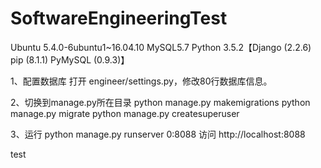 # SoftwareEngineeringTest
Ubuntu 5.4.0-6ubuntu1~16.04.10
MySQL5.7
Python 3.5.2【Django (2.2.6) pip (8.1.1) PyMySQL (0.9.3)】

1、配置数据库
打开 engineer/settings.py，修改80行数据库信息。

2、切换到manage.py所在目录
python manage.py makemigrations
python manage.py migrate
python manage.py createsuperuser

3、运行
python manage.py runserver 0:8088
访问 http://localhost:8088

test
